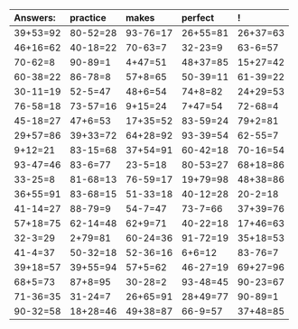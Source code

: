 | Answers: | practice | makes | perfect | ! |
| :--- | :--- | :--- | :--- | :--- |
| 39+53=92 | 80-52=28 | 93-76=17 | 26+55=81 | 26+37=63 | 
| 46+16=62 | 40-18=22 | 70-63=7 | 32-23=9 | 63-6=57 | 
| 70-62=8 | 90-89=1 | 4+47=51 | 48+37=85 | 15+27=42 | 
| 60-38=22 | 86-78=8 | 57+8=65 | 50-39=11 | 61-39=22 | 
| 30-11=19 | 52-5=47 | 48+6=54 | 74+8=82 | 24+29=53 | 
| 76-58=18 | 73-57=16 | 9+15=24 | 7+47=54 | 72-68=4 | 
| 45-18=27 | 47+6=53 | 17+35=52 | 83-59=24 | 79+2=81 | 
| 29+57=86 | 39+33=72 | 64+28=92 | 93-39=54 | 62-55=7 | 
| 9+12=21 | 83-15=68 | 37+54=91 | 60-42=18 | 70-16=54 | 
| 93-47=46 | 83-6=77 | 23-5=18 | 80-53=27 | 68+18=86 | 
| 33-25=8 | 81-68=13 | 76-59=17 | 19+79=98 | 48+38=86 | 
| 36+55=91 | 83-68=15 | 51-33=18 | 40-12=28 | 20-2=18 | 
| 41-14=27 | 88-79=9 | 54-7=47 | 73-7=66 | 37+39=76 | 
| 57+18=75 | 62-14=48 | 62+9=71 | 40-22=18 | 17+46=63 | 
| 32-3=29 | 2+79=81 | 60-24=36 | 91-72=19 | 35+18=53 | 
| 41-4=37 | 50-32=18 | 52-36=16 | 6+6=12 | 83-76=7 | 
| 39+18=57 | 39+55=94 | 57+5=62 | 46-27=19 | 69+27=96 | 
| 68+5=73 | 87+8=95 | 30-28=2 | 93-48=45 | 90-23=67 | 
| 71-36=35 | 31-24=7 | 26+65=91 | 28+49=77 | 90-89=1 | 
| 90-32=58 | 18+28=46 | 49+38=87 | 66-9=57 | 37+48=85 | 
